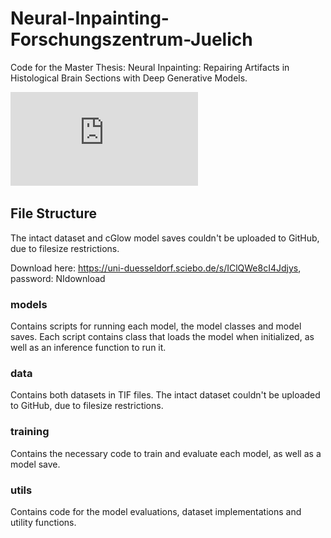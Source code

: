 # Neural-Inpainting-Forschungszentrum-Juelich

Code for the Master Thesis: Neural Inpainting: Repairing Artifacts in Histological Brain Sections with 
Deep Generative Models.

![alt text](https://github.com/KaiserTim/Neural-Inpainting-Repairing-Histological-Artifacts/blob/master/utils/NN_overview.pdf?raw=true)

## File Structure
The intact dataset and cGlow model saves couldn't be uploaded to GitHub, due to filesize restrictions.

Download here: https://uni-duesseldorf.sciebo.de/s/IClQWe8cI4Jdjys, password: NIdownload

### models
Contains scripts for running each model, the model classes and model saves. Each script contains class that loads the model when initialized, as well as
an inference function to run it. 

### data
Contains both datasets in TIF files. The intact dataset couldn't be uploaded to GitHub, due to filesize restrictions.

### training
Contains the necessary code to train and evaluate each model, as well as a model save.

### utils
Contains code for the model evaluations, dataset implementations and utility functions.
